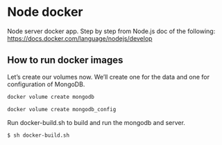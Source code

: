 # Node docker

Node server docker app. Step by step from Node.js doc of the following: https://docs.docker.com/language/nodejs/develop

## How to run docker images

Let’s create our volumes now. We’ll create one for the data and one for configuration of MongoDB.

```bash
docker volume create mongodb
```

```bash
docker volume create mongodb_config
```

Run docker-build.sh to build and run the mongodb and server.

```bash
$ sh docker-build.sh
```